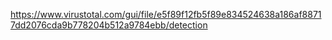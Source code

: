 https://www.virustotal.com/gui/file/e5f89f12fb5f89e834524638a186af88717dd2076cda9b778204b512a9784ebb/detection
